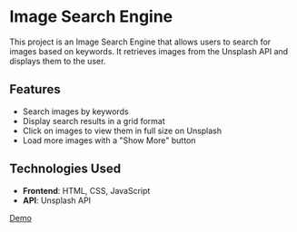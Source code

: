 # Image Search Engine

This project is an Image Search Engine that allows users to search for images based on keywords. It retrieves images from the Unsplash API and displays them to the user.

## Features

- Search images by keywords
- Display search results in a grid format
- Click on images to view them in full size on Unsplash
- Load more images with a "Show More" button

## Technologies Used

- **Frontend**: HTML, CSS, JavaScript
- **API**: Unsplash API

[Demo](https://grand-alpaca-4230e9.netlify.app/)
